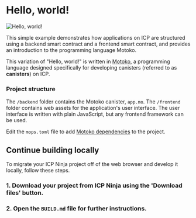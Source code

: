# Hello, world!

![Hello, world!](/examples/_attachments/hello_world.png)

This simple example demonstrates how applications on ICP are structured using a backend smart contract and a frontend smart contract, and provides an introduction to the programming language Motoko.

This variation of "Hello, world!" is written in [Motoko](https://internetcomputer.org/docs/current/motoko/main/getting-started/motoko-introduction), a programming language designed specifically for developing canisters (referred to as **canisters**) on ICP.

### Project structure

The `/backend` folder contains the Motoko canister, `app.mo`. The `/frontend` folder contains web assets for the application's user interface. The user interface is written with plain JavaScript, but any frontend framework can be used.

Edit the `mops.toml` file to add [Motoko dependencies](https://mops.one/) to the project.

## Continue building locally

To migrate your ICP Ninja project off of the web browser and develop it locally, follow these steps.

### 1. Download your project from ICP Ninja using the 'Download files' button.

### 2. Open the `BUILD.md` file for further instructions.
